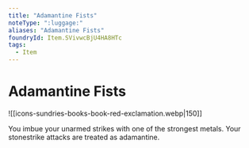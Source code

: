 ```yaml
---
title: "Adamantine Fists"
noteType: ":luggage:"
aliases: "Adamantine Fists"
foundryId: Item.SVivwcBjU4HA8HTc
tags:
  - Item
---
```


# Adamantine Fists
![[icons-sundries-books-book-red-exclamation.webp|150]]

You imbue your unarmed strikes with one of the strongest metals. Your stonestrike attacks are treated as adamantine.
